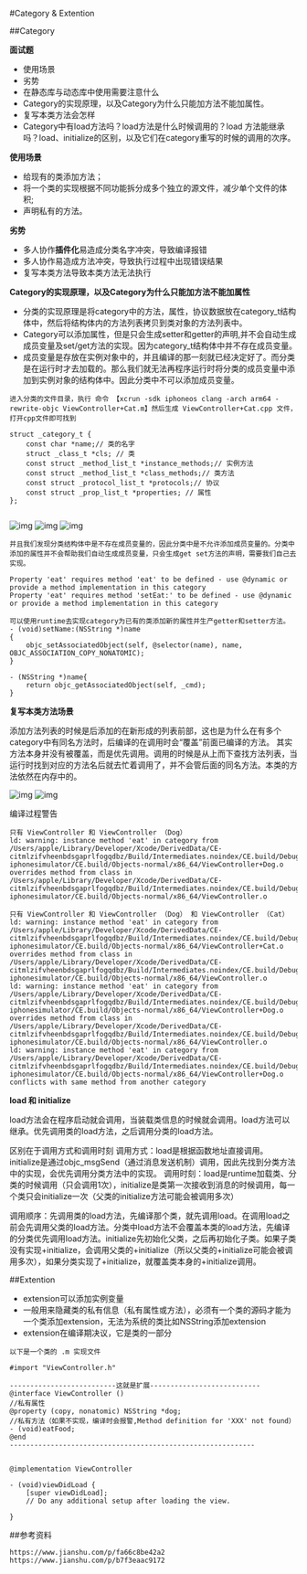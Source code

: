 #Category & Extention

##Category

**面试题**

* 使用场景
* 劣势
* 在静态库与动态库中使用需要注意什么
* Category的实现原理，以及Category为什么只能加方法不能加属性。
* 复写本类方法会怎样
* Category中有load方法吗？load方法是什么时候调用的？load 方法能继承吗？load、initialize的区别，以及它们在category重写的时候的调用的次序。

**使用场景**

* 给现有的类添加方法；
* 将一个类的实现根据不同功能拆分成多个独立的源文件，减少单个文件的体积;
* 声明私有的方法。

**劣势**

* 多人协作**插件化**易造成分类名字冲突，导致编译报错
* 多人协作易造成方法冲突，导致执行过程中出现错误结果
* 复写本类方法导致本类方法无法执行


**Category的实现原理，以及Category为什么只能加方法不能加属性**

* 分类的实现原理是将category中的方法，属性，协议数据放在category\_t结构体中，然后将结构体内的方法列表拷贝到类对象的方法列表中。
* Category可以添加属性，但是只会生成setter和getter的声明,并不会自动生成成员变量及set/get方法的实现。因为category_t结构体中并不存在成员变量。
* 成员变量是存放在实例对象中的，并且编译的那一刻就已经决定好了。而分类是在运行时才去加载的。那么我们就无法再程序运行时将分类的成员变量中添加到实例对象的结构体中。因此分类中不可以添加成员变量。

```
进入分类的文件目录，执行 命令 【xcrun -sdk iphoneos clang -arch arm64 -rewrite-objc ViewController+Cat.m】然后生成 ViewController+Cat.cpp 文件，打开cpp文件即可找到 

struct _category_t {
	const char *name;// 类的名字  
	struct _class_t *cls; // 类 
	const struct _method_list_t *instance_methods;// 实例方法
	const struct _method_list_t *class_methods;// 类方法
	const struct _protocol_list_t *protocols;// 协议 
	const struct _prop_list_t *properties; // 属性
};


```

![img](Image/ce1.png)
![img](Image/ce2.png)
![img](Image/ce3.png)

```
并且我们发现分类结构体中是不存在成员变量的，因此分类中是不允许添加成员变量的。分类中添加的属性并不会帮助我们自动生成成员变量，只会生成get set方法的声明，需要我们自己去实现。

Property 'eat' requires method 'eat' to be defined - use @dynamic or provide a method implementation in this category
Property 'eat' requires method 'setEat:' to be defined - use @dynamic or provide a method implementation in this category

```

```
可以使用runtime去实现category为已有的类添加新的属性并生产getter和setter方法。
- (void)setName:(NSString *)name
{
    objc_setAssociatedObject(self, @selector(name), name, OBJC_ASSOCIATION_COPY_NONATOMIC);
}

- (NSString *)name{
    return objc_getAssociatedObject(self, _cmd);
}
```

**复写本类方法场景**

添加方法列表的时候是后添加的在新形成的列表前部，这也是为什么在有多个category中有同名方法时，后编译的在调用时会“覆盖”前面已编译的方法。
其实方法本身并没有被覆盖，而是优先调用。调用的时候是从上而下查找方法列表，当运行时找到对应的方法名后就去忙着调用了，并不会管后面的同名方法。本类的方法依然在内存中的。

![img](Image/ce4.png)
![img](Image/ce5.png)

编译过程警告

```
只有 ViewController 和 ViewController （Dog）
ld: warning: instance method 'eat' in category from /Users/apple/Library/Developer/Xcode/DerivedData/CE-citmlzifvheenbdsgaprlfogqdbz/Build/Intermediates.noindex/CE.build/Debug-iphonesimulator/CE.build/Objects-normal/x86_64/ViewController+Dog.o overrides method from class in /Users/apple/Library/Developer/Xcode/DerivedData/CE-citmlzifvheenbdsgaprlfogqdbz/Build/Intermediates.noindex/CE.build/Debug-iphonesimulator/CE.build/Objects-normal/x86_64/ViewController.o

只有 ViewController 和 ViewController （Dog） 和 ViewController （Cat）
ld: warning: instance method 'eat' in category from /Users/apple/Library/Developer/Xcode/DerivedData/CE-citmlzifvheenbdsgaprlfogqdbz/Build/Intermediates.noindex/CE.build/Debug-iphonesimulator/CE.build/Objects-normal/x86_64/ViewController+Cat.o overrides method from class in /Users/apple/Library/Developer/Xcode/DerivedData/CE-citmlzifvheenbdsgaprlfogqdbz/Build/Intermediates.noindex/CE.build/Debug-iphonesimulator/CE.build/Objects-normal/x86_64/ViewController.o
ld: warning: instance method 'eat' in category from /Users/apple/Library/Developer/Xcode/DerivedData/CE-citmlzifvheenbdsgaprlfogqdbz/Build/Intermediates.noindex/CE.build/Debug-iphonesimulator/CE.build/Objects-normal/x86_64/ViewController+Dog.o overrides method from class in /Users/apple/Library/Developer/Xcode/DerivedData/CE-citmlzifvheenbdsgaprlfogqdbz/Build/Intermediates.noindex/CE.build/Debug-iphonesimulator/CE.build/Objects-normal/x86_64/ViewController.o
ld: warning: instance method 'eat' in category from /Users/apple/Library/Developer/Xcode/DerivedData/CE-citmlzifvheenbdsgaprlfogqdbz/Build/Intermediates.noindex/CE.build/Debug-iphonesimulator/CE.build/Objects-normal/x86_64/ViewController+Dog.o conflicts with same method from another category
```


**load 和 initialize**

load方法会在程序启动就会调用，当装载类信息的时候就会调用。load方法可以继承。优先调用类的load方法，之后调用分类的load方法。

区别在于调用方式和调用时刻
调用方式：load是根据函数地址直接调用。initialize是通过objc_msgSend（通过消息发送机制）调用，因此先找到分类方法中的实现，会优先调用分类方法中的实现。
调用时刻：load是runtime加载类、分类的时候调用（只会调用1次），initialize是类第一次接收到消息的时候调用，每一个类只会initialize一次（父类的initialize方法可能会被调用多次）

调用顺序：先调用类的load方法，先编译那个类，就先调用load。在调用load之前会先调用父类的load方法。分类中load方法不会覆盖本类的load方法，先编译的分类优先调用load方法。initialize先初始化父类，之后再初始化子类。如果子类没有实现+initialize，会调用父类的+initialize（所以父类的+initialize可能会被调用多次），如果分类实现了+initialize，就覆盖类本身的+initialize调用。

 
 
 ##Extention
 
* extension可以添加实例变量
*  一般用来隐藏类的私有信息（私有属性或方法），必须有一个类的源码才能为一个类添加extension，无法为系统的类比如NSString添加extension
* extension在编译期决议，它是类的一部分

```
以下是一个类的 .m 实现文件 

#import "ViewController.h"

--------------------------这就是扩展---------------------------
@interface ViewController ()
//私有属性
@property (copy, nonatomic) NSString *dog;
//私有方法（如果不实现，编译时会报警,Method definition for 'XXX' not found）
- (void)eatFood;
@end
------------------------------------------------------------


@implementation ViewController

- (void)viewDidLoad {
    [super viewDidLoad];
    // Do any additional setup after loading the view.
    
}

```


 ##参考资料


```
https://www.jianshu.com/p/fa66c8be42a2
https://www.jianshu.com/p/b7f3eaac9172

```


